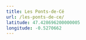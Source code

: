 ```yaml
---
title: Les Ponts-de-Cé
url: /les-ponts-de-ce/
latitude: 47.428696200000005
longitude: -0.5270662
---
```

